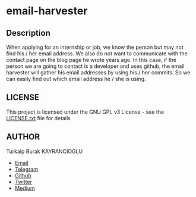 # email-harvester

## Description
When applying for an internship or job, we know the person but may not find his / her email address. We also do not want to communicate with the contact page on the blog page he wrote years ago. In this case, if the person we are going to contact is a developer and uses github, the email harvester will gather his email addresses by using his / her commits. So we can easily find out which email address he / she is using.

## LICENSE
This project is licensed under the GNU GPL v3 License - see the [LICENSE.txt](LICENSE.txt) file for details

## AUTHOR
Turkalp Burak KAYRANCIOGLU 

* [Email](mailto:bkayranci@gmail.com)
* [Telegram](https://t.me/bkayranci)
* [Github](https://github.com/bkayranci)
* [Twitter](https://twitter.com/bkayranci)
* [Medium](https://medium.com/@bkayranci)
